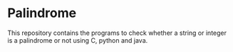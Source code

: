 # Palindrome
This repository contains the programs to check whether a string or integer is a palindrome or not using C, python and java.
